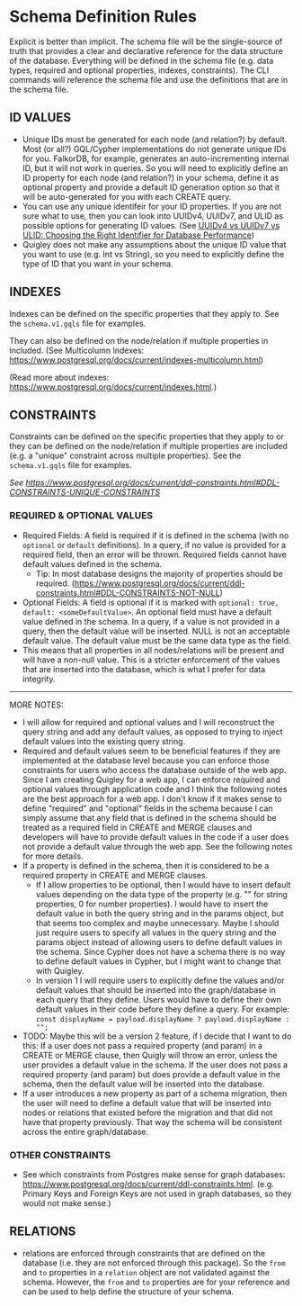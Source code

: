 # Schema Definition Rules

Explicit is better than implicit. The schema file will be the single-source of truth that provides a clear and declarative reference for the data structure of the database. Everything will be defined in the schema file (e.g. data types, required and optional properties, indexes, constraints). The CLI commands will reference the schema file and use the definitions that are in the schema file.

## ID VALUES

* Unique IDs must be generated for each node (and relation?) by default. Most (or all?) GQL/Cypher implementations do not generate unique IDs for you. FalkorDB, for example, generates an auto-incrementing internal ID, but it will not work in queries. So you will need to explicitly define an ID property for each node (and relation?) in your schema, define it as optional property and provide a default ID generation option so that it will be auto-generated for you with each CREATE query.
* You can use any unique identifeir for your ID properties. If you are not sure what to use, then you can look into UUIDv4, UUIDv7, and ULID as possible options for generating ID values. (See [UUIDv4 vs UUIDv7 vs ULID: Choosing the Right Identifier for Database Performance](https://medium.com/@ciro-gomes-dev/uuidv4-vs-uuidv7-vs-ulid-choosing-the-right-identifier-for-database-performance-1f7d1a0fe0ba))
* Quigley does not make any assumptions about the unique ID value that you want to use (e.g. Int vs String), so you need to explicitly define the type of ID that you want in your schema.

## INDEXES

Indexes can be defined on the specific properties that they apply to. See the `schema.v1.gqls` file for examples. 

They can also be defined on the node/relation if multiple properties in included. (See Multicolumn Indexes: https://www.postgresql.org/docs/current/indexes-multicolumn.html)

(Read more about indexes: https://www.postgresql.org/docs/current/indexes.html.)

## CONSTRAINTS

Constraints can be defined on the specific properties that they apply to or they can be defined on the node/relation if multiple properties are included (e.g. a "unique" constraint across multiple properties). See the `schema.v1.gqls` file for examples.

_See https://www.postgresql.org/docs/current/ddl-constraints.html#DDL-CONSTRAINTS-UNIQUE-CONSTRAINTS_

### REQUIRED & OPTIONAL VALUES

* Required Fields: A field is required if it is defined in the schema (with no `optional` or `default` definitions). In a query, if no value is provided for a required field, then an error will be thrown. Required fields cannot have default values defined in the schema.
    * Tip: In most database designs the majority of properties should be required. (https://www.postgresql.org/docs/current/ddl-constraints.html#DDL-CONSTRAINTS-NOT-NULL)
* Optional Fields: A field is optional if it is marked with `optional: true, default: <someDefaultValue>`. An optional field must have a default value defined in the schema. In a query, if a value is not provided in a query, then the default value will be inserted. NULL is not an acceptable default value. The default value must be the same data type as the field.
* This means that all properties in all nodes/relations will be present and will have a non-null value. This is a stricter enforcement of the values that are inserted into the database, which is what I prefer for data integrity.

---

MORE NOTES:

* I will allow for required and optional values and I will reconstruct the query string and add any default values, as opposed to trying to inject default values into the existing query string.
* Required and default values seem to be beneficial features if they are implemented at the database level because you can enforce those constraints for users who access the database outside of the web app. Since I am creating Quigley for a web app, I can enforce required and optional values through application code and I think the following notes are the best approach for a web app. I don't know if it makes sense to define "required" and "optional" fields in the schema because I can simply assume that any field that is defined in the schema should be treated as a required field in CREATE and MERGE clauses and developers will have to provide default values in the code if a user does not provide a default value through the web app. See the following notes for more details.
* If a property is defined in the schema, then it is considered to be a required property in CREATE and MERGE clauses. 
  * If I allow properties to be optional, then I would have to insert default values depending on the data type of the property (e.g. "" for string properties, 0 for number properties). I would have to insert the default value in both the query string and in the params object, but that seems too complex and maybe unnecessary. Maybe I should just require users to specify all values in the query string and the params object instead of allowing users to define default values in the schema. Since Cypher does not have a schema there is no way to define default values in Cypher, but I might want to change that with Quigley.
  * In version 1 I will require users to explicitly define the values and/or default values that should be inserted into the graph/database in each query that they define. Users would have to define their own default values in their code before they define a query. For example: `const displayName = payload.displayName ? payload.displayName : "";`
* TODO: Maybe this will be a version 2 feature, if I decide that I want to do this: If a user does not pass a required property (and param) in a CREATE or MERGE clause, then Quigly will throw an error, unless the user provides a default value in the schema. If the user does not pass a required property (and param) but does provide a default value in the schema, then the default value will be inserted into the database.
* If a user introduces a new property as part of a schema migration, then the user will need to define a default value that will be inserted into nodes or relations that existed before the migration and that did not have that property previously. That way the schema will be consistent across the entire graph/database.

### OTHER CONSTRAINTS

* See which constraints from Postgres make sense for graph databases: https://www.postgresql.org/docs/current/ddl-constraints.html. (e.g. Primary Keys and Foreign Keys are not used in graph databases, so they would not make sense.)

## RELATIONS

* relations are enforced through constraints that are defined on the database (i.e. they are not enforced through this package). So the `from` and `to` properties in a `relation` object are not validated against the schema. However, the `from` and `to` properties are for your reference and can be used to help define the structure of your schema.

